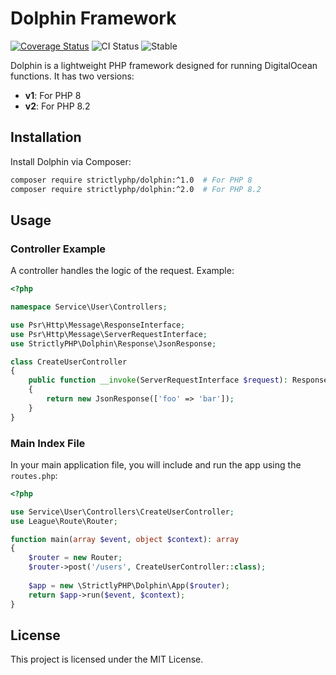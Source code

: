 # Dolphin Framework

[![Coverage Status](https://coveralls.io/repos/github/strictlyPHP/dolphin/badge.svg?branch=main)](https://coveralls.io/github/strictlyPHP/dolphin?branch=main)
![CI Status](https://github.com/strictlyPHP/dolphin/actions/workflows/test-main.yml/badge.svg)
![Stable](https://img.shields.io/packagist/v/strictlyphp/dolphpin)

Dolphin is a lightweight PHP framework designed for running DigitalOcean functions. It has two versions:

- **v1**: For PHP 8
- **v2**: For PHP 8.2

## Installation

Install Dolphin via Composer:

```bash
composer require strictlyphp/dolphin:^1.0  # For PHP 8
composer require strictlyphp/dolphin:^2.0  # For PHP 8.2
```

## Usage

### Controller Example

A controller handles the logic of the request. Example:

```php
<?php

namespace Service\User\Controllers;

use Psr\Http\Message\ResponseInterface;
use Psr\Http\Message\ServerRequestInterface;
use StrictlyPHP\Dolphin\Response\JsonResponse;

class CreateUserController
{
    public function __invoke(ServerRequestInterface $request): ResponseInterface
    {
        return new JsonResponse(['foo' => 'bar']);
    }
}
```

### Main Index File

In your main application file, you will include and run the app using the `routes.php`:

```php
<?php

use Service\User\Controllers\CreateUserController;
use League\Route\Router;

function main(array $event, object $context): array
{
    $router = new Router;
    $router->post('/users', CreateUserController::class);
    
    $app = new \StrictlyPHP\Dolphin\App($router);
    return $app->run($event, $context);
}
```

## License

This project is licensed under the MIT License.
